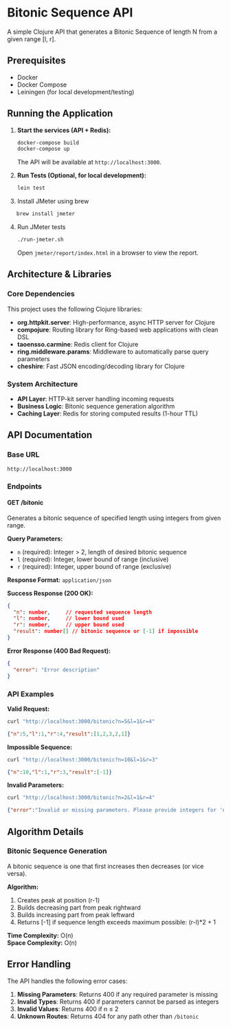 # Bitonic Sequence API

A simple Clojure API that generates a Bitonic Sequence of length N from a given range [l, r].

## Prerequisites

* Docker
* Docker Compose
* Leiningen (for local development/testing)

## Running the Application

1.  **Start the services (API + Redis):**
    ```sh
    docker-compose build
    docker-compose up
    ```
    The API will be available at `http://localhost:3000`.

2.  **Run Tests (Optional, for local development):**
    ```sh
    lein test
    ```

3. Install JMeter using brew
 ```sh
    brew install jmeter
  ```
4. Run JMeter tests
   ```sh
   ./run-jmeter.sh
   ```
   Open `jmeter/report/index.html` in a browser to view the report.
## Architecture & Libraries

### Core Dependencies

This project uses the following Clojure libraries:

- **org.httpkit.server**: High-performance, async HTTP server for Clojure
- **compojure**: Routing library for Ring-based web applications with clean DSL
- **taoensso.carmine**: Redis client for Clojure
- **ring.middleware.params**: Middleware to automatically parse query parameters
- **cheshire**: Fast JSON encoding/decoding library for Clojure

### System Architecture


- **API Layer**: HTTP-kit server handling incoming requests
- **Business Logic**: Bitonic sequence generation algorithm
- **Caching Layer**: Redis for storing computed results (1-hour TTL)

## API Documentation

### Base URL
```
http://localhost:3000
```

### Endpoints

#### GET /bitonic
Generates a bitonic sequence of specified length using integers from given range.

**Query Parameters:**
- `n` (required): Integer > 2, length of desired bitonic sequence
- `l` (required): Integer, lower bound of range (inclusive)
- `r` (required): Integer, upper bound of range (exclusive)

**Response Format:** `application/json`

**Success Response (200 OK):**
```json
{
  "n": number,     // requested sequence length
  "l": number,     // lower bound used
  "r": number,     // upper bound used  
  "result": number[] // bitonic sequence or [-1] if impossible
}
```

**Error Response (400 Bad Request):**
```json
{
  "error": "Error description"
}
```

### API Examples

**Valid Request:**
```sh
curl "http://localhost:3000/bitonic?n=5&l=1&r=4"
```
```json
{"n":5,"l":1,"r":4,"result":[1,2,3,2,1]}
```

**Impossible Sequence:**
```sh
curl "http://localhost:3000/bitonic?n=10&l=1&r=3"
```
```json
{"n":10,"l":1,"r":3,"result":[-1]}
```

**Invalid Parameters:**
```sh
curl "http://localhost:3000/bitonic?n=2&l=1&r=4"
```
```json
{"error":"Invalid or missing parameters. Please provide integers for 'n', 'l', and 'r', with n > 2."}
```

## Algorithm Details

### Bitonic Sequence Generation
A bitonic sequence is one that first increases then decreases (or vice versa).

**Algorithm:**
1. Creates peak at position (r-1)
2. Builds decreasing part from peak rightward
3. Builds increasing part from peak leftward
4. Returns [-1] if sequence length exceeds maximum possible: (r-l)*2 + 1

**Time Complexity:** O(n)  
**Space Complexity:** O(n)

## Error Handling

The API handles the following error cases:

1. **Missing Parameters**: Returns 400 if any required parameter is missing
2. **Invalid Types**: Returns 400 if parameters cannot be parsed as integers
3. **Invalid Values**: Returns 400 if n ≤ 2
4. **Unknown Routes**: Returns 404 for any path other than `/bitonic`